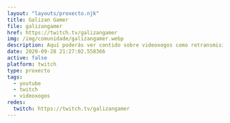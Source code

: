 ```yaml
---
layout: "layouts/proxecto.njk"
title: Galizan Gamer
file: galizangamer
href: https://twitch.tv/galizangamer
img: /img/comunidade/galizangamer.webp
description: Aquí poderás ver contido sobre videoxogos como retransmisións de conferencias, directos grupais como as Pochonovas ou partidas soltas dalgún de nos. Os 4 integrantes somos Dinav, Fedello, Mosynho e Antón.
date: 2020-09-28 21:27:02.558366
active: false
platform: twitch
type: proxecto
tags:
  - youtube
  - twitch
  - videoxogos
redes:
  twitch: https://twitch.tv/galizangamer
---
```

